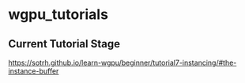 # wgpu_tutorials

## Current Tutorial Stage
https://sotrh.github.io/learn-wgpu/beginner/tutorial7-instancing/#the-instance-buffer

